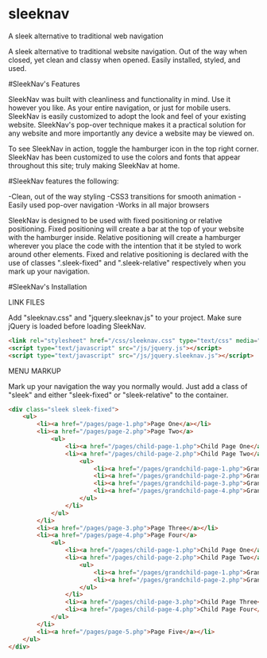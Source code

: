# sleeknav
A sleek alternative to traditional web navigation

A sleek alternative to traditional website navigation. Out of the way when closed, yet clean and classy when opened. Easily installed, styled, and used.

#SleekNav's Features

SleekNav was built with cleanliness and functionality in mind. Use it however you like. As your entire navigation, or just for mobile users. SleekNav is easily customized to adopt the look and feel of your existing website. SleekNav's pop-over technique makes it a practical solution for any website and more importantly any device a website may be viewed on.

To see SleekNav in action, toggle the hamburger icon in the top right corner. SleekNav has been customized to use the colors and fonts that appear throughout this site; truly making SleekNav at home.

#SleekNav features the following:

-Clean, out of the way styling
-CSS3 transitions for smooth animation
-Easily used pop-over navigation
-Works in all major browsers

SleekNav is designed to be used with fixed positioning or relative positioning. Fixed positioning will create a bar at the top of your website with the hamburger inside. Relative positioning will create a hamburger wherever you place the code with the intention that it be styled to work around other elements. Fixed and relative positioning is declared with the use of classes ".sleek-fixed" and ".sleek-relative" respectively when you mark up your navigation.

#SleekNav's Installation

LINK FILES

Add "sleeknav.css" and "jquery.sleeknav.js" to your project. Make sure jQuery is loaded before loading SleekNav.

```html
<link rel="stylesheet" href="/css/sleeknav.css" type="text/css" media="all" />
<script type="text/javascript" src="/js/jquery.js"></script>
<script type="text/javascript" src="/js/jquery.sleeknav.js"></script>
```

MENU MARKUP

Mark up your navigation the way you normally would. Just add a class of "sleek" and either "sleek-fixed" or "sleek-relative" to the container.

```html
<div class="sleek sleek-fixed">
	<ul>
		<li><a href="/pages/page-1.php">Page One</a></li>
		<li><a href="/pages/page-2.php">Page Two</a>
			<ul>
				<li><a href="/pages/child-page-1.php">Child Page One</a></li>
				<li><a href="/pages/child-page-2.php">Child Page Two</a>
					<ul>
						<li><a href="/pages/grandchild-page-1.php">Grandchild Page One</a></li>
						<li><a href="/pages/grandchild-page-2.php">Grandchild Page Two</a></li>
						<li><a href="/pages/grandchild-page-3.php">Grandchild Page Three</a></li>
						<li><a href="/pages/grandchild-page-4.php">Grandchild Page Four</a></li>
					</ul>
				</li>
			</ul>
		</li>
		<li><a href="/pages/page-3.php">Page Three</a></li>
		<li><a href="/pages/page-4.php">Page Four</a>
			<ul>
				<li><a href="/pages/child-page-1.php">Child Page One</a></li>
				<li><a href="/pages/child-page-2.php">Child Page Two</a>
					<ul>
						<li><a href="/pages/grandchild-page-1.php">Grandchild Page One</a></li>
						<li><a href="/pages/grandchild-page-2.php">Grandchild Page Two</a></li>
					</ul>
				</li>
				<li><a href="/pages/child-page-3.php">Child Page Three</a></li>
				<li><a href="/pages/child-page-4.php">Child Page Four</a></li>
			</ul>
		</li>
		<li><a href="/pages/page-5.php">Page Five</a></li>
	</ul>
</div>
```
